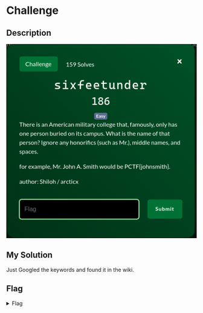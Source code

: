 # Challenge

## Description

<img src = "challenge.png">

## My Solution

Just Googled the keywords and found it in the wiki.

## Flag

<details> 
  <summary>Flag</summary>
   PCTF{markclark}
</details>